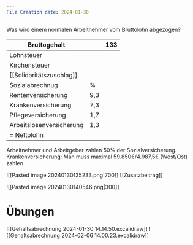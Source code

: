 ```yaml
---
File Creation date: 2024-01-30
---
```

Was wird einem normalen Arbeitnehmer vom Bruttolohn abgezogen?

| Bruttogehalt             |     | 133 |
| ------------------------ | --- | --- |
| Lohnsteuer               |     |     |
| Kirchensteuer            |     |     |
| [[Solidaritätszuschlag]] |     |     |
| Sozialabrechnug          | %   |     |
| Rentenversicherung       | 9,3 |     |
| Krankenversicherung      | 7,3 |     |
| Pflegeversicherung       | 1,7 |     |
| Arbeitslosenversicherung | 1,3 |     |
| = Nettolohn              |     |     |

Arbeitnehmer und Arbeitgeber zahlen 50% der Sozialversicherung.
Krankenversicherung: Man muss maximal 59.850€/4.987,5€ (West/Ost) zahlen

![[Pasted image 20240130135233.png|700]]
[[Zusatzbeitrag]]

![[Pasted image 20240130140546.png|300]]
# Übungen
![[Gehaltsabrechnung 2024-01-30 14.14.50.excalidraw]]
![[Gehaltsabrechnung 2024-02-06 14.00.23.excalidraw]]